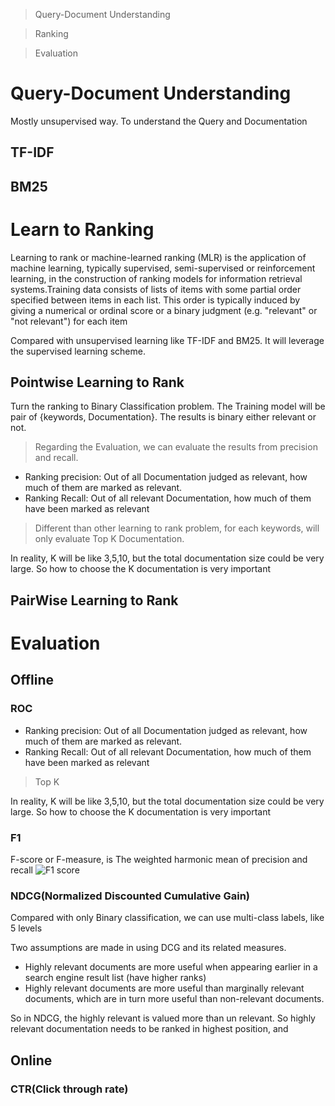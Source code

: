 


> Query-Document Understanding

> Ranking

> Evaluation


# Query-Document Understanding

Mostly unsupervised way. To understand the Query and Documentation

## TF-IDF

## BM25

# Learn to Ranking

Learning to rank or machine-learned ranking (MLR) is the application of machine learning, typically supervised, semi-supervised or reinforcement learning, in the construction of ranking models for information retrieval systems.Training data consists of lists of items with some partial order specified between items in each list. This order is typically induced by giving a numerical or ordinal score or a binary judgment (e.g. "relevant" or "not relevant") for each item

Compared with unsupervised learning like TF-IDF and BM25. It will leverage the supervised learning scheme.


## Pointwise Learning to Rank

Turn the ranking to Binary Classification problem. The Training model will be pair of {keywords, Documentation}. The results is binary  either relevant or not.

> Regarding the Evaluation, we can evaluate the results from precision and recall.

* Ranking precision: Out of all Documentation judged as relevant, how much of them are marked as relevant.
* Ranking Recall: Out of all relevant Documentation, how much of them have been marked as relevant

> Different than other learning to rank problem, for each keywords, will only evaluate Top K Documentation.  

In reality, K will be like 3,5,10, but the total documentation size could be very large. So how to choose the K documentation is very important

## PairWise Learning to Rank

# Evaluation

## Offline

### ROC

* Ranking precision: Out of all Documentation judged as relevant, how much of them are marked as relevant.
* Ranking Recall: Out of all relevant Documentation, how much of them have been marked as relevant

> Top K

In reality, K will be like 3,5,10, but the total documentation size could be very large. So how to choose the K documentation is very important

### F1

F-score or F-measure, is The weighted harmonic mean of precision and recall
![F1 score](https://github.com/zhangruiskyline/DeepLearning_Intro/blob/master/img/F1score.svg)

### NDCG(Normalized Discounted Cumulative Gain)

Compared with only Binary classification, we can use multi-class labels, like 5 levels

Two assumptions are made in using DCG and its related measures.
* Highly relevant documents are more useful when appearing earlier in a search engine result list (have higher ranks)
* Highly relevant documents are more useful than marginally relevant documents, which are in turn more useful than non-relevant documents.

So in NDCG, the highly relevant is valued more than un relevant. So highly relevant documentation needs to be ranked in highest position, and 

## Online

### CTR(Click through rate)
